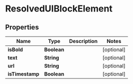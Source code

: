 

# ResolvedUIBlockElement


## Properties

| Name | Type | Description | Notes |
|------------ | ------------- | ------------- | -------------|
|**isBold** | **Boolean** |  |  [optional] |
|**text** | **String** |  |  [optional] |
|**url** | **String** |  |  [optional] |
|**isTimestamp** | **Boolean** |  |  [optional] |



